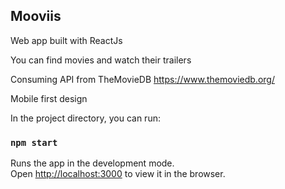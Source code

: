## Mooviis

Web app built with ReactJs

You can find movies and watch their trailers

Consuming API from TheMovieDB
https://www.themoviedb.org/

Mobile first design

In the project directory, you can run:

### `npm start`

Runs the app in the development mode.\
Open [http://localhost:3000](http://localhost:3000) to view it in the browser.
